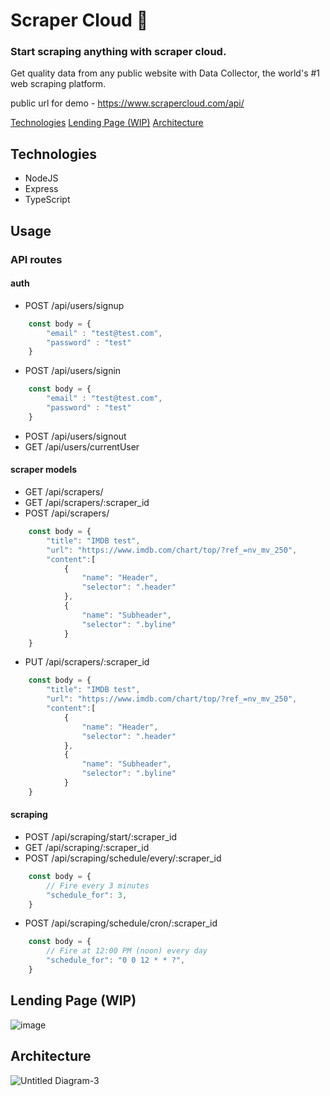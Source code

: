 # Scraper Cloud 🚀 
### Start scraping anything with scraper cloud.
Get quality data from any public website with Data Collector, the world's #1 web scraping platform.

public url for demo - https://www.scrapercloud.com/api/

[Technologies](#Technologies)
[Lending Page (WIP)](#Lending-Page-(WIP))
[Architecture](#Architecture)

## Technologies
- NodeJS
- Express
- TypeScript

## Usage
### API routes
#### auth 
- POST /api/users/signup
```js
    const body = {
        "email" : "test@test.com",
        "password" : "test"
    }
```
- POST /api/users/signin
```js
    const body = {
        "email" : "test@test.com",
        "password" : "test"
    }
```
- POST /api/users/signout
- GET /api/users/currentUser

#### scraper models
- GET /api/scrapers/
- GET /api/scrapers/:scraper_id
- POST /api/scrapers/
```js
    const body = {
        "title": "IMDB test",
        "url": "https://www.imdb.com/chart/top/?ref_=nv_mv_250",
        "content":[
            {
                "name": "Header",
                "selector": ".header"
            },
            {
                "name": "Subheader",
                "selector": ".byline"
            }
    }
```
- PUT /api/scrapers/:scraper_id
```js
    const body = {
        "title": "IMDB test",
        "url": "https://www.imdb.com/chart/top/?ref_=nv_mv_250",
        "content":[
            {
                "name": "Header",
                "selector": ".header"
            },
            {
                "name": "Subheader",
                "selector": ".byline"
            }
    }
```

#### scraping
- POST /api/scraping/start/:scraper_id
- GET /api/scraping/:scraper_id
- POST /api/scraping/schedule/every/:scraper_id
```js
    const body = {
        // Fire every 3 minutes
        "schedule_for": 3,
    }
```
- POST /api/scraping/schedule/cron/:scraper_id
```js
    const body = {
        // Fire at 12:00 PM (noon) every day
        "schedule_for": "0 0 12 * * ?",
    }
```

## Lending Page (WIP)
![image](https://user-images.githubusercontent.com/36955966/178142477-706f41ef-21c6-4a75-ab19-fd11cd3ee672.png)


## Architecture
![Untitled Diagram-3](https://user-images.githubusercontent.com/36955966/178142394-b5686e94-7956-406a-aede-3ad90c79fa67.jpg)
